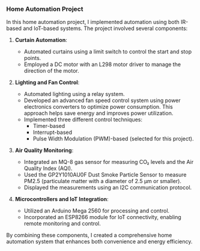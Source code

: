 ### Home Automation Project

In this home automation project, I implemented automation using both IR-based and IoT-based systems. The project involved several components:

1. **Curtain Automation**: 
   - Automated curtains using a limit switch to control the start and stop points.
   - Employed a DC motor with an L298 motor driver to manage the direction of the motor.

2. **Lighting and Fan Control**:
   - Automated lighting using a relay system.
   - Developed an advanced fan speed control system using power electronics converters to optimize power consumption. This approach helps save energy and improves power utilization.
   - Implemented three different control techniques:
     - Timer-based
     - Interrupt-based
     - Pulse Width Modulation (PWM)-based (selected for this project).

3. **Air Quality Monitoring**:
   - Integrated an MQ-8 gas sensor for measuring CO₂ levels and the Air Quality Index (AQI).
   - Used the GP2Y1010AU0F Dust Smoke Particle Sensor to measure PM2.5 (particulate matter with a diameter of 2.5 µm or smaller).
   - Displayed the measurements using an I2C communication protocol.

4. **Microcontrollers and IoT Integration**:
   - Utilized an Arduino Mega 2560 for processing and control.
   - Incorporated an ESP8266 module for IoT connectivity, enabling remote monitoring and control.

By combining these components, I created a comprehensive home automation system that enhances both convenience and energy efficiency.

